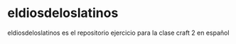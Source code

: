# eldiosdeloslatinos
eldiosdeloslatinos es el repositorio ejercicio para la clase craft 2 en español
